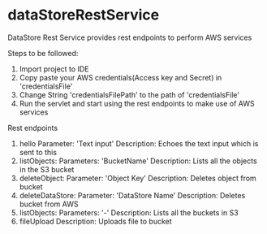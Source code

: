 # dataStoreRestService
DataStore Rest Service provides rest endpoints to perform AWS services

Steps to be followed:
1. Import project to IDE
2. Copy paste your AWS credentials(Access key and Secret) in 'credentialsFile'
3. Change String 'credentialsFilePath' to the path of 'credentialsFile'
4. Run the servlet and start using the rest endpoints to make use of AWS services

Rest endpoints

1. hello 
	Parameter: 'Text input'
	Description: Echoes the text input which is sent to this
2. listObjects:
	Parameters: 'BucketName'
	Description: Lists all the objects in the S3 bucket	
3. deleteObject:
	Parameter: 'Object Key'
	Description: Deletes object from bucket
4. deleteDataStore:
	Parameter: 'DataStore Name'
	Description: Deletes bucket from AWS
5. listObjects:
	Parameters: '-'
	Description: Lists all the buckets in S3
6. fileUpload
	Description: Uploads file to bucket

